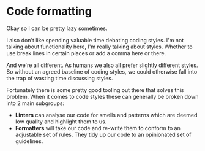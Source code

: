 # Code formatting

Okay so I can be pretty lazy sometimes.

I also don't like spending valuable time debating coding styles. I'm not talking about functionality here, I'm really talking about styles. Whether to use break lines in certain places or add a comma here or there.

And we're all different. As humans we also all prefer slightly different styles. So without an agreed baseline of coding styles, we could otherwise fall into the trap of wasting time discussing styles.

Fortunately there is some pretty good tooling out there that solves this problem. When it comes to code styles these can generally be broken down into 2 main subgroups:

* **Linters** can analyse our code for smells and patterns which are deemed low quality and highlight them to us.
* **Formatters** will take our code and re-write them to conform to an adjustable set of rules. They tidy up our code to an opinionated set of guidelines.
